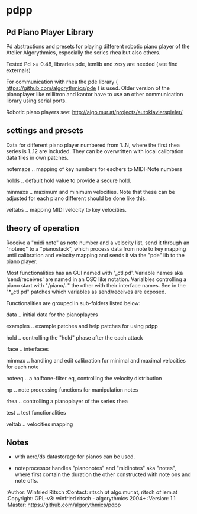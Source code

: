 pdpp
====
Pd Piano Player Library
-----------------------

Pd abstractions and presets for playing different robotic piano player of the Atelier Algorythmics, especially the series rhea but also others.

Tested Pd >= 0.48,  libraries pde, iemlib and zexy are needed (see find externals) 

For communication with rhea the pde library ( https://github.com/algorythmics/pde ) is used.
Older version of the pianoplayer like millitron and kantor have to use an other communication library using serial ports.

Robotic piano players see: http://algo.mur.at/projects/autoklavierspieler/


settings and presets
--------------------

Data for different piano player numbered from 1..N, where the first rhea series is 1..12 are included. 
They can be overwritten with local calibration data files in own patches.

notemaps 
.. mapping of key numbers for eschers to MIDI-Note numbers

holds
.. default hold value to provide a secure hold.

minmaxs
.. maximum and minimum velocities. Note that these can be adjusted for each piano different should be done like this.
 
veltabs
.. mapping MIDI velocity to key velocities.

theory of operation
-------------------

Receive a "midi note" as note number and a velocity list, send it through an "noteeq" to a "pianostack", 
which process data from note to key mapping until calibration and velocity mapping and sends it via the "pde" lib to the piano player.

Most functionalities has an GUI named with '<func>_ctl.pd'. 
Variable names aka 'send/receives' are named in an OSC like notation.
Varialbles controlling a piano start with "/piano/.." the other with their interface names. 
See in the "*_ctl.pd" patches which variables as send/receives are exposed.

Functionalities are grouped in sub-folders listed below:

data
..  initial data for the pianoplayers

examples
..  example patches and help patches for using pdpp

hold
..  controlling the "hold" phase after the each attack

iface
..  interfaces 

minmax
..  handling and edit calibration for minimal and maximal velocities for each note

noteeq
..  a halftone-filter eq, controlling the velocity distribution

np
..  note processing functions for manipulation notes

rhea
..  controlling a pianoplayer of the series rhea 

test
..  test functionalities

veltab
..  velocities mapping

Notes
-----

- with acre/ds datastorage for pianos can be used.

- noteprocessor handles "pianonotes" and "midinotes" aka "notes",
  where first contain the duration the other constructed with note ons and note offs.


:Author: Winfried Ritsch
:Contact: ritsch _at_ algo.mur.at, ritsch _at_ iem.at
:Copyright: GPL-v3: winfried ritsch -  algorythmics 2004+
:Version: 1.1
:Master: https://github.com/algorythmics/pdpp
